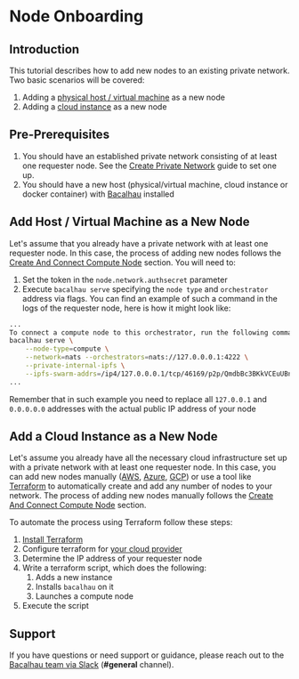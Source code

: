 # Node Onboarding

## Introduction[​](http://localhost:3000/setting-up/running-node/quick-start-docker#introduction) <a href="#introduction" id="introduction"></a>

This tutorial describes how to add new nodes to an existing private network. Two basic scenarios will be covered:

1. Adding a [physical host / virtual machine](quick-start-docker.md#add-host--virtual-machine-as-a-new-node) as a new node
2. Adding a [cloud instance](quick-start-docker.md#add-a-cloud-instance-as-a-new-node) as a new node

## Pre-Prerequisites[​](http://localhost:3000/setting-up/running-node/quick-start-docker#pre-prerequisites) <a href="#pre-prerequisites" id="pre-prerequisites"></a>

1. You should have an established private network consisting of at least one requester node. See the [Create Private Network](../../getting-started/create-private-network.md) guide to set one up.
2. You should have a new host (physical/virtual machine, cloud instance or docker container) with [Bacalhau](../../getting-started/installation.md) installed

## Add Host / Virtual Machine as a New Node[​](http://localhost:3000/setting-up/running-node/quick-start-docker#add-host--virtual-machine-as-a-new-node) <a href="#add-host--virtual-machine-as-a-new-node" id="add-host--virtual-machine-as-a-new-node"></a>

Let's assume that you already have a private network with at least one requester node. In this case, the process of adding new nodes follows the [Create And Connect Compute Node](../../getting-started/create-private-network.md#create-and-connect-compute-node) section. You will need to:

1. Set the token in the `node.network.authsecret` parameter
2. Execute `bacalhau serve` specifying the `node type` and `orchestrator` address via flags. You can find an example of such a command in the logs of the requester node, here is how it might look like:

```bash
...
To connect a compute node to this orchestrator, run the following command in your shell:
bacalhau serve \
    --node-type=compute \
    --network=nats --orchestrators=nats://127.0.0.0.1:4222 \
    --private-internal-ipfs \
    --ipfs-swarm-addrs=/ip4/127.0.0.0.1/tcp/46169/p2p/QmdbBc3BKkVCEuUBnAJm85gaPn6cKnFEEi96khwJSEaLFe 
...
```

Remember that in such example you need to replace all `127.0.0.1` and `0.0.0.0.0` addresses with the actual public IP address of your node

## Add a Cloud Instance as a New Node[​](http://localhost:3000/setting-up/running-node/quick-start-docker#add-a-cloud-instance-as-a-new-node) <a href="#add-a-cloud-instance-as-a-new-node" id="add-a-cloud-instance-as-a-new-node"></a>

Let's assume you already have all the necessary cloud infrastructure set up with a private network with at least one requester node. In this case, you can add new nodes manually ([AWS](https://docs.aws.amazon.com/AWSEC2/latest/UserGuide/EC2\_GetStarted.html), [Azure](https://learn.microsoft.com/en-us/azure/virtual-machines/linux/quick-create-cli), [GCP](https://cloud.google.com/compute/docs/machine-images/create-instance-from-machine-image)) or use a tool like [Terraform](https://developer.hashicorp.com/terraform/tutorials) to automatically create and add any number of nodes to your network. The process of adding new nodes manually follows the [Create And Connect Compute Node](../../getting-started/create-private-network.md#create-and-connect-compute-node) section.

To automate the process using Terraform follow these steps:

1. [Install Terraform](https://developer.hashicorp.com/terraform/tutorials/aws-get-started/install-cli)
2. Configure terraform for [your cloud provider](https://developer.hashicorp.com/terraform/tutorials)
3. Determine the IP address of your requester node
4. Write a terraform script, which does the following:
   1. Adds a new instance
   2. Installs `bacalhau` on it
   3. Launches a compute node
5. Execute the script

## Support <a href="#support" id="support"></a>

If you have questions or need support or guidance, please reach out to the [Bacalhau team via Slack](https://bacalhauproject.slack.com/ssb/redirect) (**#general** channel).
